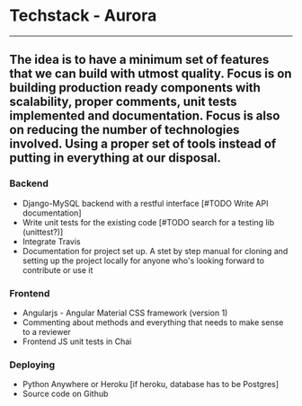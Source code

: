 # Techstack - Aurora
-----

The idea is to have a minimum set of features that we can build with utmost quality.
Focus is on building production ready components with scalability, proper comments, unit tests implemented and documentation.
Focus is also on reducing the number of technologies involved. Using a proper set of tools instead of putting in everything at our disposal.
-----

### Backend
- Django-MySQL backend with a restful interface [#TODO Write API documentation]
- Write unit tests for the existing code [#TODO search for a testing lib (unittest?)]
- Integrate Travis
- Documentation for project set up. A stet by step manual for cloning and setting up the project locally for anyone who's looking forward to contribute or use it


### Frontend
- Angularjs - Angular Material CSS framework (version 1)
- Commenting about methods and everything that needs to make sense to a reviewer
- Frontend JS unit tests in Chai

### Deploying
- Python Anywhere or Heroku [if heroku, database has to be Postgres]
- Source code on Github